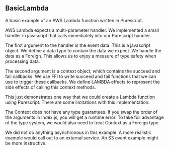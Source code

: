BasicLambda
-----------

A basic example of an AWS Lambda function written in Purescript.

AWS Lambda expects a multi-parameter handler. We implemented a small handler in
javascript that calls immediately into our Purescript handler.

The first argument to the handler is the event data. This is a javascript
object. We define a data type to contain the data we expect. We handle the data
as a Foreign. This allows us to enjoy a measure of type safety when processing
data.

The second argument is a context object, which contains the succeed and fail
callbacks. We use FFI to write succeed and fail functions that we can use to
trigger these callbacks. We define LAMBDA effects to represent the side effects
of calling this context methods.

This just demonstrates one way that we could create a Lambda function using
Purescript. There are some limitations with this implementation.

The Context does not have any type guarantees. If you swap the order of the
arguments in index.js, you will get a runtime error. To take full advantage of
the type system, we would also need to treat Context as a Foreign type.

We did not do anything asynchronous in this example. A more realistic example
would call out to an external service. An S3 event example might be more
instructive.

